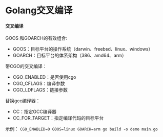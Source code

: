 # Golang交叉编译

#### 交叉编译
GOOS 和GOARCH的有效组合:
- GOOS：目标平台的操作系统（darwin、freebsd、linux、windows）
- GOARCH：目标平台的体系架构（386、amd64、arm）

带CGO的交叉编译：
- CGO_ENABLED：是否使用cgo
- CGO_CFLAGS：编译参数
- CGO_LDFLAGS：链接参数

替换gcc编译器：
- CC：指定GCC编译器
- CC_FOR_TARGET：指定编译代码的目标平台

示例：
`CGO_ENABLED=0 GOOS=linux GOARCH=arm go build -o demo main.go`
